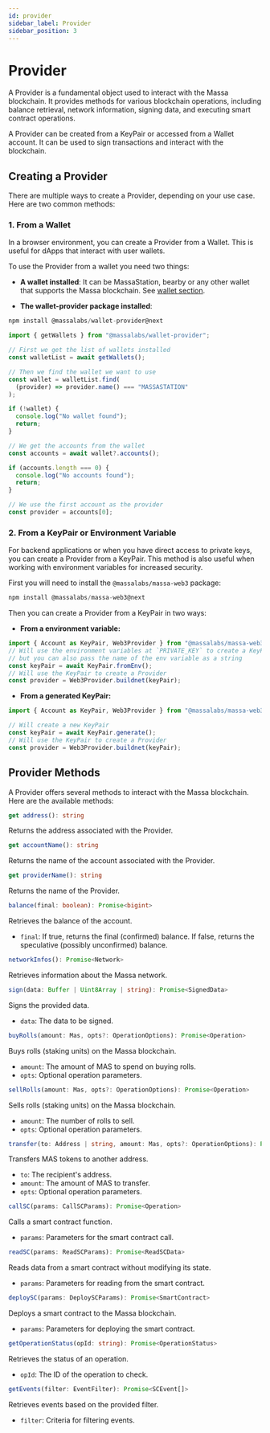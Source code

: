 ```yaml
---
id: provider
sidebar_label: Provider
sidebar_position: 3
---
```


# Provider

A Provider is a fundamental object used to interact with the Massa blockchain. It provides methods for various blockchain operations, including balance retrieval, network information, signing data, and executing smart contract operations.

A Provider can be created from a KeyPair or accessed from a Wallet account. It can be used to sign transactions and interact with the blockchain.

## Creating a Provider

There are multiple ways to create a Provider, depending on your use case. Here are two common methods:

### 1. From a Wallet

In a browser environment, you can create a Provider from a Wallet. This is useful for dApps that interact with user wallets.

To use the Provider from a wallet you need two things:

- **A wallet installed**: It can be MassaStation, bearby or any other wallet that supports the Massa blockchain. See [wallet section](/docs/build/wallet/intro).

- **The wallet-provider package installed**:

```typescript
npm install @massalabs/wallet-provider@next
```

```typescript
import { getWallets } from "@massalabs/wallet-provider";

// First we get the list of wallets installed
const walletList = await getWallets();

// Then we find the wallet we want to use
const wallet = walletList.find(
  (provider) => provider.name() === "MASSASTATION"
);

if (!wallet) {
  console.log("No wallet found");
  return;
}

// We get the accounts from the wallet
const accounts = await wallet?.accounts();

if (accounts.length === 0) {
  console.log("No accounts found");
  return;
}

// We use the first account as the provider
const provider = accounts[0];
```

### 2. From a KeyPair or Environment Variable

For backend applications or when you have direct access to private keys, you can create a Provider from a KeyPair. This method is also useful when working with environment variables for increased security.

First you will need to install the `@massalabs/massa-web3` package:

```typescript
npm install @massalabs/massa-web3@next
```

Then you can create a Provider from a KeyPair in two ways:

- **From a environment variable:**

```typescript
import { Account as KeyPair, Web3Provider } from "@massalabs/massa-web3";
// Will use the environment variables at `PRIVATE_KEY` to create a KeyPair
// but you can also pass the name of the env variable as a string
const keyPair = await KeyPair.fromEnv();
// Will use the KeyPair to create a Provider
const provider = Web3Provider.buildnet(keyPair);
```

- **From a generated KeyPair:**

```typescript
import { Account as KeyPair, Web3Provider } from "@massalabs/massa-web3";

// Will create a new KeyPair
const keyPair = await KeyPair.generate();
// Will use the KeyPair to create a Provider
const provider = Web3Provider.buildnet(keyPair);
```

## Provider Methods

A Provider offers several methods to interact with the Massa blockchain. Here are the available methods:

```typescript
get address(): string
```

Returns the address associated with the Provider.

```typescript
get accountName(): string
```

Returns the name of the account associated with the Provider.

```typescript
get providerName(): string
```

Returns the name of the Provider.

```typescript
balance(final: boolean): Promise<bigint>
```

Retrieves the balance of the account.

- `final`: If true, returns the final (confirmed) balance. If false, returns the speculative (possibly unconfirmed) balance.

```typescript
networkInfos(): Promise<Network>
```

Retrieves information about the Massa network.

```typescript
sign(data: Buffer | Uint8Array | string): Promise<SignedData>
```

Signs the provided data.

- `data`: The data to be signed.

```typescript
buyRolls(amount: Mas, opts?: OperationOptions): Promise<Operation>
```

Buys rolls (staking units) on the Massa blockchain.

- `amount`: The amount of MAS to spend on buying rolls.
- `opts`: Optional operation parameters.

```typescript
sellRolls(amount: Mas, opts?: OperationOptions): Promise<Operation>
```

Sells rolls (staking units) on the Massa blockchain.

- `amount`: The number of rolls to sell.
- `opts`: Optional operation parameters.

```typescript
transfer(to: Address | string, amount: Mas, opts?: OperationOptions): Promise<Operation>
```

Transfers MAS tokens to another address.

- `to`: The recipient's address.
- `amount`: The amount of MAS to transfer.
- `opts`: Optional operation parameters.

```typescript
callSC(params: CallSCParams): Promise<Operation>
```

Calls a smart contract function.

- `params`: Parameters for the smart contract call.

```typescript
readSC(params: ReadSCParams): Promise<ReadSCData>
```

Reads data from a smart contract without modifying its state.

- `params`: Parameters for reading from the smart contract.

```typescript
deploySC(params: DeploySCParams): Promise<SmartContract>
```

Deploys a smart contract to the Massa blockchain.

- `params`: Parameters for deploying the smart contract.

```typescript
getOperationStatus(opId: string): Promise<OperationStatus>
```

Retrieves the status of an operation.

- `opId`: The ID of the operation to check.

```typescript
getEvents(filter: EventFilter): Promise<SCEvent[]>
```

Retrieves events based on the provided filter.

- `filter`: Criteria for filtering events.
